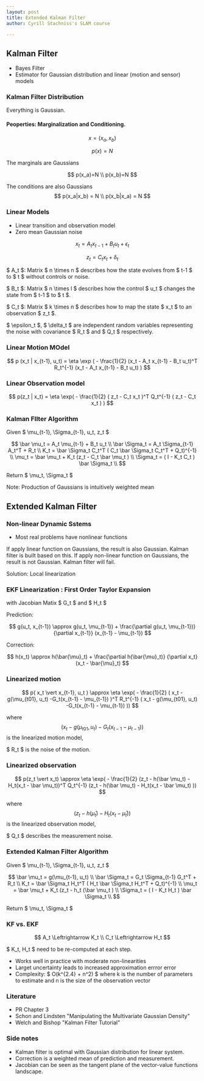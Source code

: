 ```yaml
---
layout: post
title: Extended Kalman Filter
author: Cyrill Stachniss's SLAM course

---
```



## Kalman Filter
 - Bayes Filter
 - Estimator for Gaussian distribution and linear (motion and sensor) models


### Kalman Filter Distribution

Everything is Gaussian.

#### Peoperties: Marginalization and Conditioning.

$$
x = (x_a, x_b)
$$

$$
p(x) = N
$$

The marginals are Gaussians

$$
p(x_a)=N \\
p(x_b)=N
$$

The conditions are also Gaussians
$$
p(x_a|x_b) = N \\
p(x_b|x_a) = N
$$


### Linear Models

 - Linear transition and observation model
 - Zero mean Gaussian noise

$$
x_t = A_t x_{t-1} + B_t u_t + \epsilon_t
$$

$$
z_t = C_t x_t + \delta_t
$$


$ A_t $: Matrix $ n \times n $ describes how the state evolves from $ t-1 $ to $ t $ without controls or noise.

$ B_t $: Matrix $ n \times l $ describes how the control $ u_t $ changes the state from $ t-1 $ to $ t $.

$ C_t $: Matrix $ k \times n $ describes how to map the state $ x_t $ to an observation $ z_t $.

$ \epsilon_t $, $ \delta_t $ are independent random variables representing the noise with covariance $ R_t $ and $ Q_t $ respectively.



### Linear Motion MOdel


$$
p (x_t | x_{t-1}, u_t) = \eta \exp ( - \frac{1}{2} (x_t - A_t x_{t-1} - B_t u_t)^T R_t^{-1} (x_t - A_t x_{t-1} - B_t u_t) )
$$


### Linear Observation model


$$
p(z_t | x_t) = \eta \exp( - \frac{1}{2} ( z_t - C_t x_t )^T Q_t^{-1} ( z_t - C_t x_t ) )
$$


### Kalman FIlter Algorithm


Given $ \mu_{t-1}, \Sigma_{t-1}, u_t, z_t $

$$ 
\bar \mu_t = A_t \mu_{t-1} + B_t u_t \\
\bar \Sigma_t = A_t \Sigma_{t-1} A_t^T + R_t \\
K_t = \bar \Sigma_t C_t^T ( C_t \bar \Sigma_t C_t^T + Q_t)^{-1} \\
\mu_t = \bar \mu_t + K_t (z_t - C_t \bar \mu_t ) \\
\Sigma_t = ( I - K_t C_t ) \bar \Sigma_t \\
$$

Return $ \mu_t, \Sigma_t $



Note: Production of Gaussians is intuitively weighted mean


## Extended Kalman Filter


### Non-linear Dynamic Sstems

 - Most real problems have nonlinear functions


If apply linear function on Gaussians, the result is also Gaussian. Kalman filter is built based on this.
If apply non-linear function on Gaussians, the result is not Gaussian. Kalman filter will fail.

Solution: Local linearization


### EKF Linearization : First Order Taylor Expansion

with Jacobian Matix $ G_t $ and $ H_t $

Prediction:

$$
g(u_t, x_{t-1}) \approx g(u_t, \mu_{t-1}) + \frac{\partial g(u_t, \mu_{t-1})}{\partial x_{t-1}} (x_{t-1} - \mu_{t-1})
$$


Correction:

$$
h(x_t) \approx h(\bar{\mu}_t) + \frac{\partial h(\bar{\mu}_t)} {\partial x_t} (x_t - \bar{\mu}_t)
$$


### Linearized motion

$$
p( x_t \vert x_{t-1}, u_t ) \approx \eta \exp( - \frac{1}{2} ( x_t - g(\mu_{t01}, u_t) -G_t(x_{t-1} - \mu_{t-1}) )^T R_t^{-1}  ( x_t - g(\mu_{t01}, u_t) -G_t(x_{t-1} - \mu_{t-1}) ))
$$

where $$ ( x_t - g(\mu_{t01}, u_t) -G_t(x_{t-1} - \mu_{t-1}) ) $$ is the linearized motion model,

$ R_t $ is the noise of the motion.

### Linearized observation

$$
p(z_t \vert x_t) \approx \eta \exp( - \frac{1}{2} (z_t - h(\bar \mu_t) - H_t(x_t - \bar \mu_t))^T Q_t^{-1}  (z_t - h(\bar \mu_t) - H_t(x_t - \bar \mu_t) ))
$$

where $$ (z_t - h(\bar \mu_t) - H_t(x_t - \bar \mu_t)) $$ is the linearized observation model,

$ Q_t $ describes the measurement noise.

### Extended Kalman Filter Algorithm


Given $ \mu_{t-1}, \Sigma_{t-1}, u_t, z_t $

$$ 
\bar \mu_t = g(\mu_{t-1}, u_t) \\
\bar \Sigma_t = G_t \Sigma_{t-1} G_t^T + R_t \\
K_t = \bar \Sigma_t H_t^T ( H_t \bar \Sigma_t H_t^T + Q_t)^{-1} \\
\mu_t = \bar \mu_t + K_t (z_t - h_t (\bar \mu_t ) \\
\Sigma_t = ( I - K_t H_t ) \bar \Sigma_t \\
$$

Return $ \mu_t, \Sigma_t $


### KF vs. EKF

$$
A_t \Leftrightarrow K_t \\
C_t \Leftrightarrow H_t
$$

$ K_t, H_t $ need to be re-computed at each step.


 - Works well in practice with moderate non-linearities
 - Larget uncertainty leads to increased approximation errror error
 - Complexity: $ O(k^{2.4} + n^2) $ where k is the number of parameters to estimate and n is the size of the observation vector

### Literature
 - PR Chapter 3
 - Schon and Lindsten "Manipulating the Multivariate Gaussian Density"
 - Welch and Bishop "Kalman Filter Tutorial"


### Side notes
 - Kalman filter is optimal with Gaussian distribution for linear system.
 - Correction is a weighted mean of prediction and measurement.
 - Jacobian can be seen as the tangent plane of the vector-value functions landscape.

